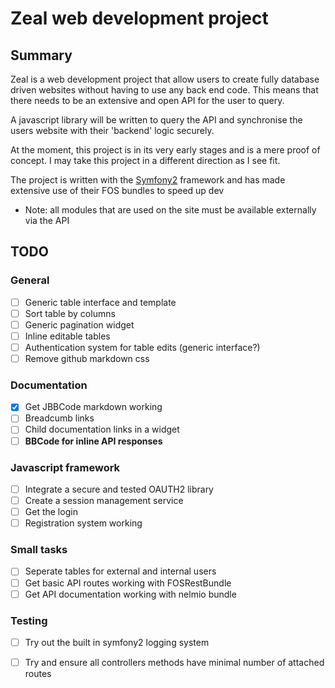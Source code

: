 # Zeal web development project

## Summary
Zeal is a web development project that allow users to create fully database driven websites without having to use any back end code. This means that there needs to be an extensive and open API for the user to query.

A javascript library will be written to query the API and synchronise the users website with their 'backend' logic securely.

At the moment, this project is in its very early stages and is a mere proof of concept. I may take this project in a different direction as I see fit.

The project is written with the [Symfony2](https://symfony.com/) framework and has made extensive use of their FOS bundles to speed up dev

- Note: all modules that are used on the site must be available externally via the API


## TODO

### General
- [ ] Generic table interface and template
- [ ] Sort table by columns
- [ ] Generic pagination widget
- [ ] Inline editable tables
- [ ] Authentication system for table edits (generic interface?)
- [ ] Remove github markdown css

### Documentation
- [x] Get JBBCode markdown working
- [ ] Breadcumb links
- [ ] Child documentation links in a widget
- [ ] **BBCode for inline API responses**

### Javascript framework
- [ ] Integrate a secure and tested OAUTH2 library
- [ ] Create a session management service
- [ ] Get the login
- [ ] Registration system working

### Small tasks
- [ ] Seperate tables for external and internal users
- [ ] Get basic API routes working with FOSRestBundle
- [ ] Get API documentation working with nelmio bundle

### Testing
- [ ] Try out the built in symfony2 logging system


- [ ] Try and ensure all controllers methods have minimal number of attached routes





